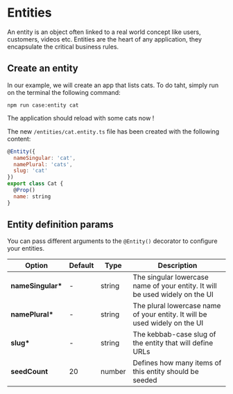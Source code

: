 # Entities

An entity is an object often linked to a real world concept like users, customers, videos etc. Entities are the heart of any application, they encapsulate the critical business rules.

## Create an entity

In our example, we will create an app that lists cats. To do taht, simply run on the terminal the following command:

```
npm run case:entity cat
```

The application should reload with some cats now !

The new `/entities/cat.entity.ts` file has been created with the following content:

```js
@Entity({
  nameSingular: 'cat',
  namePlural: 'cats',
  slug: 'cat'
})
export class Cat {
  @Prop()
  name: string
}
```

## Entity definition params

You can pass different arguments to the `@Entity()` decorator to configure your entities.

| Option             | Default | Type   | Description                                                                  |
| ------------------ | ------- | ------ | ---------------------------------------------------------------------------- |
| **nameSingular\*** | -       | string | The singular lowercase name of your entity. It will be used widely on the UI |
| **namePlural\***   | -       | string | The plural lowercase name of your entity. It will be used widely on the UI   |
| **slug\***         | -       | string | The kebbab-case slug of the entity that will define URLs                     |
| **seedCount**      | 20      | number | Defines how many items of this entity should be seeded                       |
